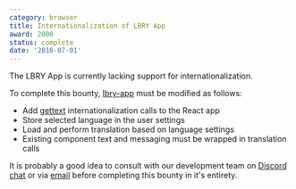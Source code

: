 ```yaml
---
category: browser
title: Internationalization of LBRY App
award: 2000
status: complete
date: '2016-07-01'
---
```


The LBRY App is currently lacking support for internationalization.

To complete this bounty, [lbry-app](https://github.com/lbryio/lbry-app) must be modified as follows:

- Add [gettext](https://en.wikipedia.org/wiki/Gettext) internationalization calls to the React app
- Store selected language in the user settings
- Load and perform translation based on language settings
- Existing component text and messaging must be wrapped in translation calls

It is probably a good idea to consult with our development team on [Discord chat](https://chat.lbry.io) or via [email](mailto:hello@lbry.io) before completing this bounty in it's entirety.
